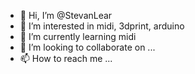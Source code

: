 - 👋 Hi, I’m @StevanLear
- 👀 I’m interested in midi, 3dprint, arduino
- 🌱 I’m currently learning midi
- 💞️ I’m looking to collaborate on ...
- 📫 How to reach me ...

<!---
StevanLear/StevanLear is a ✨ special ✨ repository because its `README.md` (this file) appears on your GitHub profile.
You can click the Preview link to take a look at your changes.
--->
